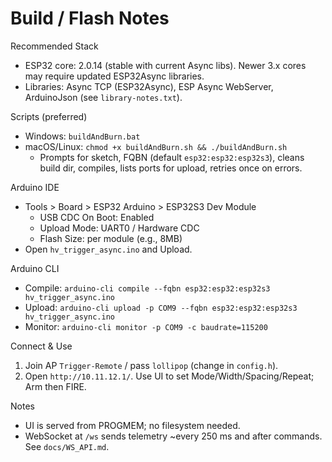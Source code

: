 # Build / Flash Notes

Recommended Stack
- ESP32 core: 2.0.14 (stable with current Async libs). Newer 3.x cores may require updated ESP32Async libraries.
- Libraries: Async TCP (ESP32Async), ESP Async WebServer, ArduinoJson (see `library-notes.txt`).

Scripts (preferred)
- Windows: `buildAndBurn.bat`
- macOS/Linux: `chmod +x buildAndBurn.sh && ./buildAndBurn.sh`
  - Prompts for sketch, FQBN (default `esp32:esp32:esp32s3`), cleans build dir, compiles, lists ports for upload, retries once on errors.

Arduino IDE
- Tools > Board > ESP32 Arduino > ESP32S3 Dev Module
  - USB CDC On Boot: Enabled
  - Upload Mode: UART0 / Hardware CDC
  - Flash Size: per module (e.g., 8MB)
- Open `hv_trigger_async.ino` and Upload.

Arduino CLI
- Compile: `arduino-cli compile --fqbn esp32:esp32:esp32s3 hv_trigger_async.ino`
- Upload:  `arduino-cli upload -p COM9 --fqbn esp32:esp32:esp32s3 hv_trigger_async.ino`
- Monitor: `arduino-cli monitor -p COM9 -c baudrate=115200`

Connect & Use
1. Join AP `Trigger-Remote` / pass `lollipop` (change in `config.h`).
2. Open `http://10.11.12.1/`. Use UI to set Mode/Width/Spacing/Repeat; Arm then FIRE.

Notes
- UI is served from PROGMEM; no filesystem needed.
- WebSocket at `/ws` sends telemetry ~every 250 ms and after commands. See `docs/WS_API.md`.
